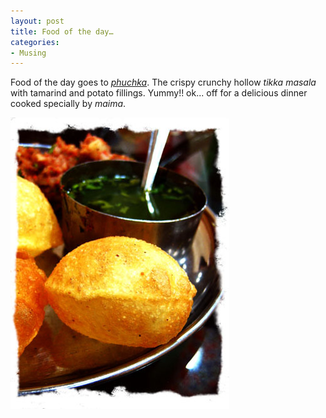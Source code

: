```yaml
---
layout: post
title: Food of the day…
categories:
- Musing
---
```


Food of the day goes to _[phuchka](http://en.wikipedia.org/wiki/Phuchka)_. The crispy crunchy hollow _tikka masala_ with tamarind and potato fillings. Yummy!! ok... off for a delicious dinner cooked specially by _maima_.

![](/img/phuchka980765434567jhujk.jpg)
